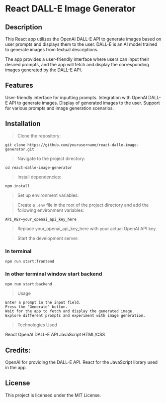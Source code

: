 # React DALL-E Image Generator

## Description

This React app utilizes the OpenAI DALL-E API to generate images based on user prompts and displays them to the user. DALL-E is an AI model trained to generate images from textual descriptions.

The app provides a user-friendly interface where users can input their desired prompts, and the app will fetch and display the corresponding images generated by the DALL-E API.

## Features

User-friendly interface for inputting prompts.
Integration with OpenAI DALL-E API to generate images.
Display of generated images to the user.
Support for various prompts and image generation scenarios.

## Installation

> Clone the repository:

`git clone https://github.com/yourusername/react-dalle-image-generator.git`

> Navigate to the project directory:

`cd react-dalle-image-generator`

> Install dependencies:

`npm install`

> Set up environment variables:

> Create a `.env` file in the root of the project directory and add the following environment variables:

`API_KEY=your_openai_api_key_here`

> Replace your_openai_api_key_here with your actual OpenAI API key.

> Start the development server:

### In terminal

`npm run start:frontend`

### In other terminal window start backend

`npm rum start:backend`

> Usage

```
Enter a prompt in the input field.
Press the "Generate" button.
Wait for the app to fetch and display the generated image.
Explore different prompts and experiment with image generation.
```

> Technologies Used

React
OpenAI DALL-E API
JavaScript
HTML/CSS

## Credits:

OpenAI for providing the DALL-E API.
React for the JavaScript library used in the app.

## License

This project is licensed under the MIT License.

